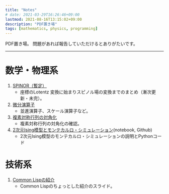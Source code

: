 ```yaml
---
title: "Notes"
# date: 2021-03-29T16:26:46+09:00
lastmod: 2021-08-16T13:15:02+09:00
description: "PDF置き場"
tags: [mathematics, physics, programming]
---
```



PDF置き場。
問題があれば報告していただけるとありがたいです。
___


# 数学・物理系
1. [SPINOR（暫定）](https://biyori-sh.github.io/PDF/spinor.pdf)
   - 座標のLotentz 変換に始まりスピノル場の変換までのまとめ（漸次更新・未完）。
2. [微分演算子](https://biyori-sh.github.io/PDF/derivative-operator.pdf)
   - 並進演算子、スケール演算子など。
3. [複素対称行列の対角化](https://biyori-sh.github.io/PDF/diagonalize-complex-sym-mat.pdf)
   - 複素対称行列の対角化の確認。
4. [2次元Ising模型とモンテカルロ・シミュレーション](https://github.com/biyori-sh/IsingModel-MonteCarlo/blob/master/Ising2d_MC.ipynb)(notebook, Github)
   - 2次元Ising模型のモンテカルロ・シミュレーションの説明とPythonコード


# 技術系
1. [Common Lispの紹介](https://biyori-sh.github.io/PDF/intro-to-commonlisp.pdf)
   - Common Lispのちょっとした紹介のスライド。

